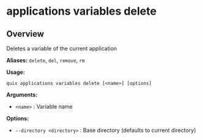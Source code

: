 # applications variables delete

## Overview

Deletes a variable of the current application

**Aliases:** `delete`, `del`, `remove`, `rm`

**Usage:**

```
quix applications variables delete [<name>] [options]
```

**Arguments:**

- `<name>` : Variable name

**Options:**

- `--directory <directory>` : Base directory (defaults to current directory)

